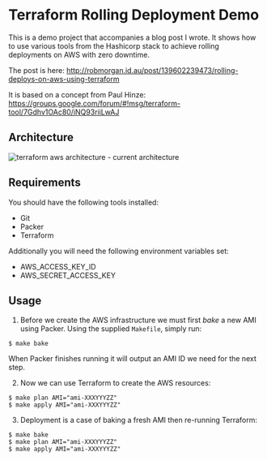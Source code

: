 # Terraform Rolling Deployment Demo

This is a demo project that accompanies a blog post I wrote.
It shows how to use various tools from the Hashicorp stack to achieve rolling
deployments on AWS with zero downtime.

The post is here: http://robmorgan.id.au/post/139602239473/rolling-deploys-on-aws-using-terraform

It is based on a concept from Paul Hinze:
https://groups.google.com/forum/#!msg/terraform-tool/7Gdhv1OAc80/iNQ93riiLwAJ

## Architecture

![terraform aws architecture - current architecture](https://cloud.githubusercontent.com/assets/178939/13179538/9cbc9aec-d724-11e5-91e4-77b9a06ebdc6.png)

## Requirements

You should have the following tools installed:

* Git
* Packer
* Terraform

Additionally you will need the following environment variables set:

* AWS_ACCESS_KEY_ID
* AWS_SECRET_ACCESS_KEY

## Usage

1. Before we create the AWS infrastructure we must first _bake_ a new AMI using Packer.
Using the supplied `Makefile`, simply run:

```
$ make bake
```

When Packer finishes running it will output an AMI ID we need for the next step.

2. Now we can use Terraform to create the AWS resources:

```
$ make plan AMI="ami-XXXYYYZZ"
$ make apply AMI="ami-XXXYYYZZ"
```

3. Deployment is a case of baking a fresh AMI then re-running Terraform:

```
$ make bake
$ make plan AMI="ami-XXXYYYZZ"
$ make apply AMI="ami-XXXYYYZZ"
```
